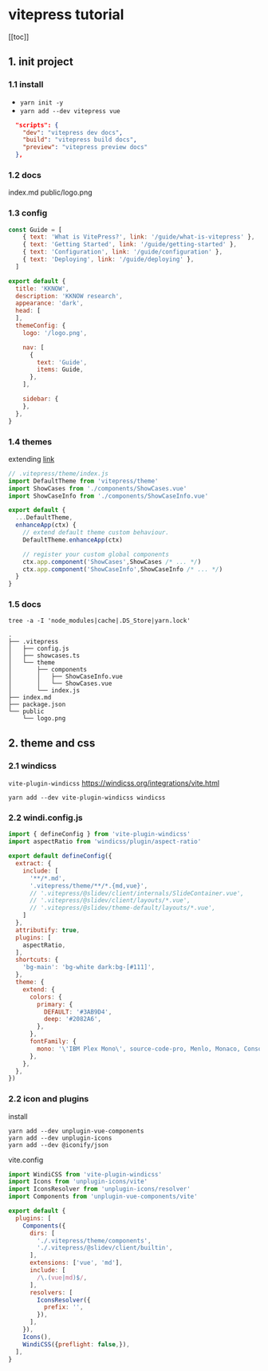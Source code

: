 # vitepress tutorial

[[toc]]

## 1. init project

### 1.1 install 

- `yarn init -y`
- `yarn add --dev vitepress vue`


```json
  "scripts": {
    "dev": "vitepress dev docs",
    "build": "vitepress build docs",
    "preview": "vitepress preview docs"
  },  
```

### 1.2 docs

index.md
public/logo.png


### 1.3 config <Badge type="tip" text="config" />

```js
const Guide = [
    { text: 'What is VitePress?', link: '/guide/what-is-vitepress' },
    { text: 'Getting Started', link: '/guide/getting-started' },
    { text: 'Configuration', link: '/guide/configuration' },
    { text: 'Deploying', link: '/guide/deploying' },
  ]

export default {
  title: 'KKNOW',
  description: 'KKNOW research',
  appearance: 'dark',
  head: [
  ],
  themeConfig: {
    logo: '/logo.png',

    nav: [
      {
        text: 'Guide',
        items: Guide,
      },
    ],

    sidebar: {
    },
  },  
}
```

### 1.4 themes

extending [link](https://vitepress.vuejs.org/guide/theme-introduction#extending-the-default-theme)

```js
// .vitepress/theme/index.js
import DefaultTheme from 'vitepress/theme'
import ShowCases from './components/ShowCases.vue'
import ShowCaseInfo from './components/ShowCaseInfo.vue'

export default {
  ...DefaultTheme,
  enhanceApp(ctx) {
    // extend default theme custom behaviour.
    DefaultTheme.enhanceApp(ctx)

    // register your custom global components
    ctx.app.component('ShowCases',ShowCases /* ... */)
    ctx.app.component('ShowCaseInfo',ShowCaseInfo /* ... */)
  }
}
```

### 1.5 docs

```
tree -a -I 'node_modules|cache|.DS_Store|yarn.lock'
```

```
.
├── .vitepress
│   ├── config.js
│   ├── showcases.ts
│   └── theme
│       ├── components
│       │   ├── ShowCaseInfo.vue
│       │   └── ShowCases.vue
│       └── index.js
├── index.md
├── package.json
└── public
    └── logo.png
```

## 2. theme and css

### 2.1 windicss

`vite-plugin-windicss` https://windicss.org/integrations/vite.html

```
yarn add --dev vite-plugin-windicss windicss
```

### 2.2 windi.config.js

```js
import { defineConfig } from 'vite-plugin-windicss'
import aspectRatio from 'windicss/plugin/aspect-ratio'

export default defineConfig({
  extract: {
    include: [
      '**/*.md',
      '.vitepress/theme/**/*.{md,vue}',
      // '.vitepress/@slidev/client/internals/SlideContainer.vue',
      // '.vitepress/@slidev/client/layouts/*.vue',
      // '.vitepress/@slidev/theme-default/layouts/*.vue',
    ]
  },
  attributify: true,
  plugins: [
    aspectRatio,
  ],
  shortcuts: {
    'bg-main': 'bg-white dark:bg-[#111]',
  },
  theme: {
    extend: {
      colors: {
        primary: {
          DEFAULT: '#3AB9D4',
          deep: '#2082A6',
        },
      },
      fontFamily: {
        mono: '\'IBM Plex Mono\', source-code-pro, Menlo, Monaco, Consolas, \'Courier New\', monospace',
      },
    },
  },
})
```


### 2.2 icon and plugins

install

```
yarn add --dev unplugin-vue-components
yarn add --dev unplugin-icons
yarn add --dev @iconify/json
```

vite.config

```js
import WindiCSS from 'vite-plugin-windicss'
import Icons from 'unplugin-icons/vite'
import IconsResolver from 'unplugin-icons/resolver'
import Components from 'unplugin-vue-components/vite'

export default {
  plugins: [
    Components({
      dirs: [
        './.vitepress/theme/components',
        './.vitepress/@slidev/client/builtin',
      ],
      extensions: ['vue', 'md'],
      include: [
        /\.(vue|md)$/,
      ],
      resolvers: [
        IconsResolver({
          prefix: '',
        }),
      ],
    }),
    Icons(),
    WindiCSS({preflight: false,}),
  ],
}
```
